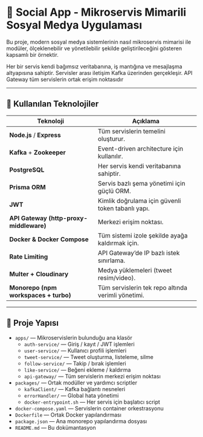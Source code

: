# 📱 Social App - Mikroservis Mimarili Sosyal Medya Uygulaması

Bu proje, modern sosyal medya sistemlerinin nasıl mikroservis mimarisi ile modüler, ölçeklenebilir ve yönetilebilir şekilde geliştirileceğini gösteren kapsamlı bir örnektir.

Her bir servis kendi bağımsız veritabanına, iş mantığına ve mesajlaşma altyapısına sahiptir. 
Servisler arası iletişim Kafka üzerinden gerçekleşir. API Gateway tüm servislerin ortak erişim noktasıdır

---

## 🧰 Kullanılan Teknolojiler

| Teknoloji     | Açıklama |
|---------------|----------|
| **Node.js** / **Express** | Tüm servislerin temelini oluşturur. |
| **Kafka** + **Zookeeper** | Event-driven architecture için kullanılır. |
| **PostgreSQL** | Her servis kendi veritabanına sahiptir. |
| **Prisma ORM** | Servis bazlı şema yönetimi için güçlü ORM. |
| **JWT** | Kimlik doğrulama için güvenli token tabanlı yapı. |
| **API Gateway (http-proxy-middleware)** | Merkezi erişim noktası. |
| **Docker & Docker Compose** | Tüm sistemi izole şekilde ayağa kaldırmak için. |
| **Rate Limiting** | API Gateway’de IP bazlı istek sınırlama. |
| **Multer + Cloudinary** | Medya yüklemeleri (tweet resim/video). |
| **Monorepo (npm workspaces + turbo)** | Tüm servislerin tek repo altında verimli yönetimi. |

---

## 🧱 Proje Yapısı

- `apps/` — Mikroservislerin bulunduğu ana klasör
  - `auth-service/` — Giriş / kayıt / JWT işlemleri
  - `user-service/` — Kullanıcı profili işlemleri
  - `tweet-service/` — Tweet oluşturma, listeleme, silme
  - `follow-service/` — Takip / bırak işlemleri
  - `like-service/` — Beğeni ekleme / kaldırma
  - `api-gateway/` — Tüm servislerin merkezi erişim noktası
- `packages/` — Ortak modüller ve yardımcı scriptler
  - `kafkaClient/` — Kafka bağlantı nesneleri
  - `errorHandler/` — Global hata yönetimi
  - `docker-entrypoint.sh` — Her servis için başlatıcı script
- `docker-compose.yaml` — Servislerin container orkestrasyonu
- `Dockerfile` — Ortak Docker yapılandırması
- `package.json` — Ana monorepo yapılandırma dosyası
- `README.md` — Bu dokümantasyon
